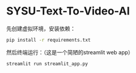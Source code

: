 # SYSU-Text-To-Video-AI

先创建虚拟环境，安装依赖：

``````bash
pip install -r requirements.txt
``````

然后终端运行：（这是一个简陋的streamlit web app）

``````bash
streamlit run streamlit_app.py
``````

